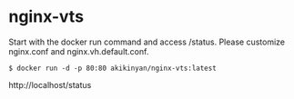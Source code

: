 # nginx-vts

Start with the docker run command and access /status.
Please customize nginx.conf and nginx.vh.default.conf.

```
$ docker run -d -p 80:80 akikinyan/nginx-vts:latest
```

http://localhost/status
